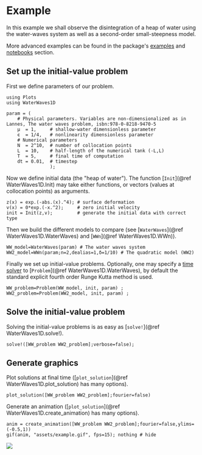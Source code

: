 # Example

In this example we shall observe the disintegration of a heap of water using the water-waves system as well as a second-order small-steepness model.

More advanced examples can be found in the package's [examples](https://github.com/WaterWavesModels/WaterWaves1D.jl/tree/main/examples) and [notebooks](https://github.com/WaterWavesModels/WaterWaves1D.jl/tree/main/notebooks) section.

## Set up the initial-value problem

First we define parameters of our problem.

```@example 1
using Plots
using WaterWaves1D

param = (
    # Physical parameters. Variables are non-dimensionalized as in Lannes, The water waves problem, isbn:978-0-8218-9470-5
    μ  = 1,     # shallow-water dimensionless parameter
    ϵ  = 1/4,   # nonlinearity dimensionless parameter
    # Numerical parameters
    N  = 2^10,  # number of collocation points
    L  = 10,    # half-length of the numerical tank (-L,L)
    T  = 5,     # final time of computation
    dt = 0.01,  # timestep
                );
```

Now we define initial data (the "heap of water"). The function [`Init`](@ref WaterWaves1D.Init) may take either functions, or vectors (values at collocation points) as arguments.

```@example 1
z(x) = exp.(-abs.(x).^4); # surface deformation
v(x) = 0*exp.(-x.^2);     # zero initial velocity
init = Init(z,v);         # generate the initial data with correct type
```

Then we build the different models to compare (see [`WaterWaves`](@ref WaterWaves1D.WaterWaves) and [`WWn`](@ref WaterWaves1D.WWn)).

```@example 1
WW_model=WaterWaves(param) # The water waves system
WW2_model=WWn(param;n=2,dealias=1,δ=1/10) # The quadratic model (WW2)
```

Finally we set up initial-value problems. Optionally, one may specify a [time solver](index.md#Solvers) to [`Problem`](@ref WaterWaves1D.WaterWaves), by default the standard explicit fourth order Runge Kutta method is used.

```@example 1
WW_problem=Problem(WW_model, init, param) ;
WW2_problem=Problem(WW2_model, init, param) ;
```
## Solve the initial-value problem

Solving the initial-value problems is as easy as [`solve!`](@ref WaterWaves1D.solve!).

```@example 1
solve!([WW_problem WW2_problem];verbose=false);
```
## Generate graphics

Plot solutions at final time ([`plot_solution`](@ref WaterWaves1D.plot_solution) has many options).

```@example 1
plot_solution([WW_problem WW2_problem];fourier=false)
```

Generate an animation ([`plot_solution`](@ref WaterWaves1D.create_animation) has many options).


```@example 1
anim = create_animation([WW_problem WW2_problem];fourier=false,ylims=(-0.5,1))
gif(anim, "assets/example.gif", fps=15); nothing # hide
```

![](assets/example.gif)
